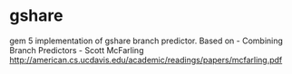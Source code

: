 # gshare
gem 5 implementation of gshare branch predictor.
Based on - Combining Branch Predictors - Scott McFarling
http://american.cs.ucdavis.edu/academic/readings/papers/mcfarling.pdf
